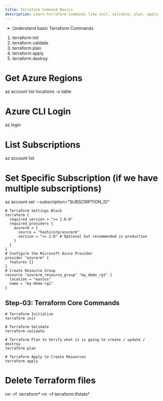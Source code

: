 ```yaml
---
title: Terraform Command Basics
description: Learn Terraform Commands like init, validate, plan, apply and destroy
---
```



- Understand basic Terraform Commands
1. terraform init
2. terraform validate
3. terraform plan
4. terraform apply
5. terraform destroy      


# Get Azure Regions
az account list-locations -o table

# Azure CLI Login
az login

# List Subscriptions
az account list

# Set Specific Subscription (if we have multiple subscriptions)
az account set --subscription="SUBSCRIPTION_ID"
```t
# Terraform Settings Block
terraform {
  required_version = ">= 1.0.0"
  required_providers {
    azurerm = {
      source = "hashicorp/azurerm"
      version = ">= 2.0" # Optional but recommended in production
    }    
  }
}
# Configure the Microsoft Azure Provider
provider "azurerm" {
  features {}
}
# Create Resource Group 
resource "azurerm_resource_group" "my_demo_rg1" {
  location = "eastus"
  name = "my-demo-rg1"  
}
```

## Step-03: Terraform Core Commands
```t
# Terraform Initialize
terraform init

# Terraform Validate
terraform validate

# Terraform Plan to Verify what it is going to create / update / destroy
terraform plan

# Terraform Apply to Create Resources
terraform apply 
```


# Delete Terraform files 
rm -rf .terraform*
rm -rf terraform.tfstate*
```

